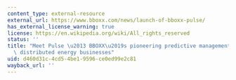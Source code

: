 ```yaml
---
content_type: external-resource
external_url: https://www.bboxx.com/news/launch-of-bboxx-pulse/
has_external_license_warning: true
license: https://en.wikipedia.org/wiki/All_rights_reserved
status: ''
title: "Meet Pulse \u2013 BBOXX\u2019s pioneering predictive management platform for\
  \ distributed energy businesses"
uid: d460d31c-4cd5-4be1-9596-ce0ed99e2c81
wayback_url: ''
---
```

